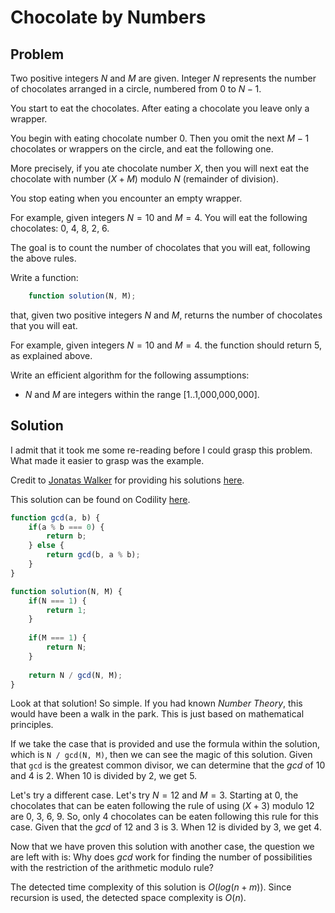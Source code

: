 # Chocolate by Numbers

## Problem

Two positive integers $N$ and $M$ are given. Integer $N$ represents the number of chocolates arranged in a circle, numbered from $0$ to $N − 1$.

You start to eat the chocolates. After eating a chocolate you leave only a wrapper.

You begin with eating chocolate number $0$. Then you omit the next $M − 1$ chocolates or wrappers on the circle, and eat the following one.

More precisely, if you ate chocolate number $X$, then you will next eat the chocolate with number $(X + M)$ modulo $N$ (remainder of division).

You stop eating when you encounter an empty wrapper.

For example, given integers $N = 10$ and $M = 4$. You will eat the following chocolates: 0, 4, 8, 2, 6.

The goal is to count the number of chocolates that you will eat, following the above rules.

Write a function:

```js
    function solution(N, M);
```

that, given two positive integers $N$ and $M$, returns the number of chocolates that you will eat.

For example, given integers $N = 10$ and $M = 4$. the function should return 5, as explained above.

Write an efficient algorithm for the following assumptions:

- $N$ and $M$ are integers within the range [1..1,000,000,000].


## Solution

I admit that it took me some re-reading before I could grasp this problem. What made it easier to grasp was the example.

Credit to [Jonatas Walker](https://gist.github.com/jonataswalker) for providing his solutions [here](https://gist.github.com/jonataswalker/08187f5457fac4af1e86cf8c86647e23).

This solution can be found on Codility [here](https://app.codility.com/demo/results/trainingSXZ3KT-MV4/).

```js
function gcd(a, b) {
    if(a % b === 0) {
        return b;
    } else {
        return gcd(b, a % b);
    }
}

function solution(N, M) {    
    if(N === 1) {
        return 1;
    }
    
    if(M === 1) {
        return N;
    }
    
    return N / gcd(N, M);
}
```

Look at that solution! So simple. If you had known _Number Theory_, this would have been a walk in the park. This is just based on mathematical principles.

If we take the case that is provided and use the formula within the solution, which is `N / gcd(N, M)`, then we can see the magic of this solution. Given that `gcd` is the greatest common divisor, we can determine that the _gcd_ of 10 and 4 is 2. When 10 is divided by 2, we get 5.

Let's try a different case. Let's try $N = 12$ and $M = 3$. Starting at 0, the chocolates that can be eaten following the rule of using $(X + 3)$ modulo $12$ are 0, 3, 6, 9. So, only 4 chocolates can be eaten following this rule for this case. Given that the _gcd_ of 12 and 3 is 3. When 12 is divided by 3, we get 4.

Now that we have proven this solution with another case, the question we are left with is: Why does _gcd_ work for finding the number of possibilities with the restriction of the arithmetic modulo rule?

The detected time complexity of this solution is $O(log(n + m))$. Since recursion is used, the detected space complexity is $O(n)$.